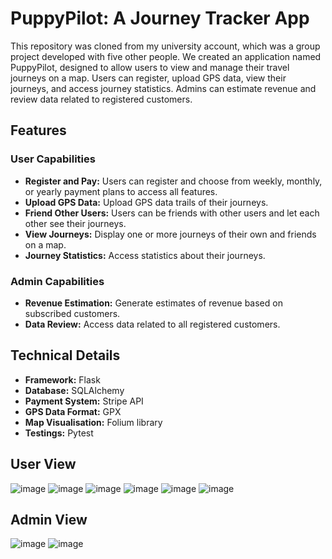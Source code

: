 # PuppyPilot: A Journey Tracker App
This repository was cloned from my university account, which was a group project developed with five other people. We created an application named PuppyPilot, designed to allow users to view and manage their travel journeys on a map. Users can register, upload GPS data, view their journeys, and access journey statistics. Admins can estimate revenue and review data related to registered customers.

## Features
### User Capabilities
- **Register and Pay:** Users can register and choose from weekly, monthly, or yearly payment plans to access all features.
- **Upload GPS Data:** Upload GPS data trails of their journeys.
- **Friend Other Users:** Users can be friends with other users and let each other see their journeys.
- **View Journeys:** Display one or more journeys of their own and friends on a map.
- **Journey Statistics:** Access statistics about their journeys.

### Admin Capabilities
- **Revenue Estimation:** Generate estimates of revenue based on subscribed customers.
- **Data Review:** Access data related to all registered customers.

## Technical Details
- **Framework:** Flask
- **Database:** SQLAlchemy
- **Payment System:** Stripe API
- **GPS Data Format:** GPX
- **Map Visualisation:** Folium library
- **Testings:** Pytest

## User View

![image](https://github.com/user-attachments/assets/68102a30-b6be-40a4-ab2e-6e326ac3dada)
![image](https://github.com/user-attachments/assets/ea5eae27-afa3-4298-9883-b44ed33122da)
![image](https://github.com/user-attachments/assets/d23582dc-fd00-4743-90eb-5c199f0678c9)
![image](https://github.com/user-attachments/assets/8d54cae6-a885-4c47-9cf8-820f7602004a)
![image](https://github.com/user-attachments/assets/5f283f47-5efa-413b-923d-b6853b1b3184)
![image](https://github.com/user-attachments/assets/4ad0f217-89f5-4189-bf75-303b69007622)

## Admin View
![image](https://github.com/user-attachments/assets/4519b341-7786-44ee-8e0a-c9d6a4e3c00e)
![image](https://github.com/user-attachments/assets/44d71e5e-6fac-483d-bd3e-e26945e52b89)


